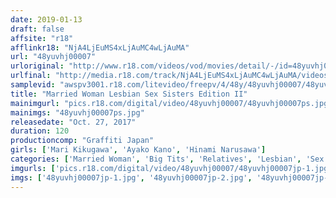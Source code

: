 ```yaml
---
date: 2019-01-13
draft: false
affsite: "r18"
afflinkr18: "NjA4LjEuMS4xLjAuMC4wLjAuMA"
url: "48yuvhj00007"
urloriginal: "http://www.r18.com/videos/vod/movies/detail/-/id=48yuvhj00007"
urlfinal: "http://media.r18.com/track/NjA4LjEuMS4xLjAuMC4wLjAuMA/videos/vod/movies/detail/-/id=48yuvhj00007"
samplevid: "awspv3001.r18.com/litevideo/freepv/4/48y/48yuvhj00007/48yuvhj00007_dmb_w.mp4"
title: "Married Woman Lesbian Sex Sisters Edition II"
mainimgurl: "pics.r18.com/digital/video/48yuvhj00007/48yuvhj00007ps.jpg"
mainimgs: "48yuvhj00007ps.jpg"
releasedate: "Oct. 27, 2017"
duration: 120
productioncomp: "Graffiti Japan"
girls: ['Mari Kikugawa', 'Ayako Kano', 'Hinami Narusawa']
categories: ['Married Woman', 'Big Tits', 'Relatives', 'Lesbian', 'Sex Toys', 'Hi-Def']
imgurls: ['pics.r18.com/digital/video/48yuvhj00007/48yuvhj00007jp-1.jpg', 'pics.r18.com/digital/video/48yuvhj00007/48yuvhj00007jp-2.jpg', 'pics.r18.com/digital/video/48yuvhj00007/48yuvhj00007jp-3.jpg', 'pics.r18.com/digital/video/48yuvhj00007/48yuvhj00007jp-4.jpg', 'pics.r18.com/digital/video/48yuvhj00007/48yuvhj00007jp-5.jpg', 'pics.r18.com/digital/video/48yuvhj00007/48yuvhj00007jp-6.jpg', 'pics.r18.com/digital/video/48yuvhj00007/48yuvhj00007jp-7.jpg', 'pics.r18.com/digital/video/48yuvhj00007/48yuvhj00007jp-8.jpg', 'pics.r18.com/digital/video/48yuvhj00007/48yuvhj00007jp-9.jpg', 'pics.r18.com/digital/video/48yuvhj00007/48yuvhj00007jp-10.jpg', 'pics.r18.com/digital/video/48yuvhj00007/48yuvhj00007jp-11.jpg', 'pics.r18.com/digital/video/48yuvhj00007/48yuvhj00007jp-12.jpg', 'pics.r18.com/digital/video/48yuvhj00007/48yuvhj00007jp-13.jpg', 'pics.r18.com/digital/video/48yuvhj00007/48yuvhj00007jp-14.jpg', 'pics.r18.com/digital/video/48yuvhj00007/48yuvhj00007jp-15.jpg', 'pics.r18.com/digital/video/48yuvhj00007/48yuvhj00007jp-16.jpg', 'pics.r18.com/digital/video/48yuvhj00007/48yuvhj00007jp-17.jpg', 'pics.r18.com/digital/video/48yuvhj00007/48yuvhj00007jp-18.jpg', 'pics.r18.com/digital/video/48yuvhj00007/48yuvhj00007jp-19.jpg', 'pics.r18.com/digital/video/48yuvhj00007/48yuvhj00007jp-20.jpg']
imgs: ['48yuvhj00007jp-1.jpg', '48yuvhj00007jp-2.jpg', '48yuvhj00007jp-3.jpg', '48yuvhj00007jp-4.jpg', '48yuvhj00007jp-5.jpg', '48yuvhj00007jp-6.jpg', '48yuvhj00007jp-7.jpg', '48yuvhj00007jp-8.jpg', '48yuvhj00007jp-9.jpg', '48yuvhj00007jp-10.jpg', '48yuvhj00007jp-11.jpg', '48yuvhj00007jp-12.jpg', '48yuvhj00007jp-13.jpg', '48yuvhj00007jp-14.jpg', '48yuvhj00007jp-15.jpg', '48yuvhj00007jp-16.jpg', '48yuvhj00007jp-17.jpg', '48yuvhj00007jp-18.jpg', '48yuvhj00007jp-19.jpg', '48yuvhj00007jp-20.jpg']
---
```

